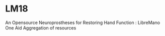 # LM18
An Opensource Neuroprostheses for Restoring Hand Function : LibreMano One Aid Aggregation of resources
